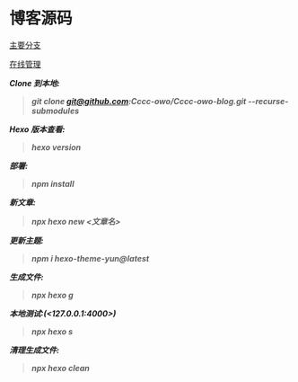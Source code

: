 # 博客源码

[主要分支](https://github.com/Cccc-owo/Cccc-owo-blog/)

[在线管理](https://cccc-qexo.vercel.app/)

***Clone 到本地:***

>***git clone git@github.com:Cccc-owo/Cccc-owo-blog.git --recurse-submodules***

***Hexo 版本查看:***

> ***hexo version***

***部署:***

> ***npm install***

***新文章:***

> ***npx hexo new <文章名>***

***更新主题:***

> ***npm i hexo-theme-yun@latest***

***生成文件:***

> ***npx hexo g***

***本地测试:(<127.0.0.1:4000>)***

> ***npx hexo s***

***清理生成文件:***

> ***npx hexo clean***
